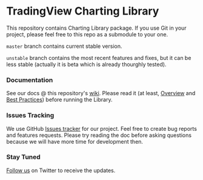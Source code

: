 # TradingView Charting Library


This repository contains Charting Library package. If you use Git in your project, please feel free to this repo as a submodule to your one. 

`master` branch contains current stable version. 

`unstable` branch contains the most recent features and fixes, but it can be less stable (actually it is beta which is already thourghly tested).

### Documentation
See our docs @ this repository's [wiki](https://github.com/tradingview/charting_library/wiki). Please read it (at least, [Overview](https://github.com/tradingview/charting_library/wiki) and [Best Practices](https://github.com/tradingview/charting_library/wiki/Best-practices)) before running the Library.

### Issues Tracking
We use GitHub [Issues tracker](https://github.com/tradingview/charting_library/issues) for our project. Feel free to create bug reports and features requests. Please try reading the doc before asking questions because we will have more time for development then. 

### Stay Tuned
[Follow us](https://twitter.com/intent/follow?screen_name=tv_charts) on Twitter to receive the updates.
